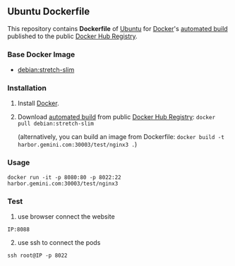 ## Ubuntu Dockerfile


This repository contains **Dockerfile** of [Ubuntu](http://www.ubuntu.com/) for [Docker](https://www.docker.com/)'s [automated build](https://registry.hub.docker.com/u/dockerfile/ubuntu/) published to the public [Docker Hub Registry](https://registry.hub.docker.com/).


### Base Docker Image

* [debian:stretch-slim](https://hub.docker.com/layers/debian/library/debian/stretch-slim/images/sha256-36dc4486ba221b94c0bd4d084f506b176978e0cd549f965fc8986eefa998d14d)


### Installation

1. Install [Docker](https://www.docker.com/).

2. Download [automated build](https://registry.hub.docker.com/u/dockerfile/ubuntu/) from public [Docker Hub Registry](https://registry.hub.docker.com/): `docker pull debian:stretch-slim`

   (alternatively, you can build an image from Dockerfile: `docker build -t harbor.gemini.com:30003/test/nginx3 .`)


### Usage

    docker run -it -p 8080:80 -p 8022:22 harbor.gemini.com:30003/test/nginx3

### Test
    
 1. use browser connect the website
 
```
IP:8088
```
    
 2. use ssh to connect the pods
```
ssh root@IP -p 8022
```